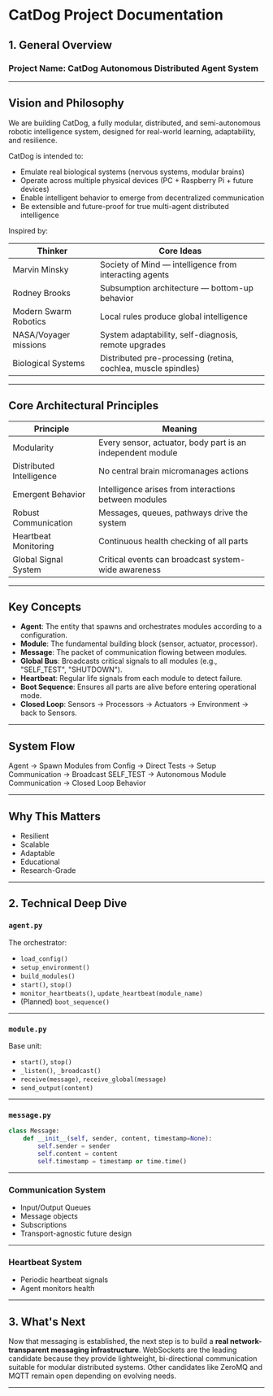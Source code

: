 
# CatDog Project Documentation

## 1. General Overview

### Project Name: CatDog Autonomous Distributed Agent System

---

## Vision and Philosophy

We are building CatDog, a fully modular, distributed, and semi-autonomous robotic intelligence system, designed for real-world learning, adaptability, and resilience.

CatDog is intended to:

- Emulate real biological systems (nervous systems, modular brains)
- Operate across multiple physical devices (PC + Raspberry Pi + future devices)
- Enable intelligent behavior to emerge from decentralized communication
- Be extensible and future-proof for true multi-agent distributed intelligence

Inspired by:

| Thinker | Core Ideas |
|---------|------------|
| Marvin Minsky | Society of Mind — intelligence from interacting agents |
| Rodney Brooks | Subsumption architecture — bottom-up behavior |
| Modern Swarm Robotics | Local rules produce global intelligence |
| NASA/Voyager missions | System adaptability, self-diagnosis, remote upgrades |
| Biological Systems | Distributed pre-processing (retina, cochlea, muscle spindles) |

---

## Core Architectural Principles

| Principle | Meaning |
|-----------|---------|
| Modularity | Every sensor, actuator, body part is an independent module |
| Distributed Intelligence | No central brain micromanages actions |
| Emergent Behavior | Intelligence arises from interactions between modules |
| Robust Communication | Messages, queues, pathways drive the system |
| Heartbeat Monitoring | Continuous health checking of all parts |
| Global Signal System | Critical events can broadcast system-wide awareness |

---

## Key Concepts

- **Agent**: The entity that spawns and orchestrates modules according to a configuration.
- **Module**: The fundamental building block (sensor, actuator, processor).
- **Message**: The packet of communication flowing between modules.
- **Global Bus**: Broadcasts critical signals to all modules (e.g., "SELF_TEST", "SHUTDOWN").
- **Heartbeat**: Regular life signals from each module to detect failure.
- **Boot Sequence**: Ensures all parts are alive before entering operational mode.
- **Closed Loop**: Sensors → Processors → Actuators → Environment → back to Sensors.

---

## System Flow

Agent → Spawn Modules from Config → Direct Tests → Setup Communication → Broadcast SELF_TEST → Autonomous Module Communication → Closed Loop Behavior

---

## Why This Matters

- Resilient
- Scalable
- Adaptable
- Educational
- Research-Grade

---

## 2. Technical Deep Dive

### `agent.py`

The orchestrator:

- `load_config()`
- `setup_environment()`
- `build_modules()`
- `start()`, `stop()`
- `monitor_heartbeats()`, `update_heartbeat(module_name)`
- (Planned) `boot_sequence()`

---

### `module.py`

Base unit:

- `start()`, `stop()`
- `_listen()`, `_broadcast()`
- `receive(message)`, `receive_global(message)`
- `send_output(content)`

---

### `message.py`

```python
class Message:
    def __init__(self, sender, content, timestamp=None):
        self.sender = sender
        self.content = content
        self.timestamp = timestamp or time.time()
```

---

### Communication System

- Input/Output Queues
- Message objects
- Subscriptions
- Transport-agnostic future design

---

### Heartbeat System

- Periodic heartbeat signals
- Agent monitors health

---

## 3. What's Next

Now that messaging is established, the next step is to build a **real network-transparent messaging infrastructure**. WebSockets are the leading candidate because they provide lightweight, bi-directional communication suitable for modular distributed systems. Other candidates like ZeroMQ and MQTT remain open depending on evolving needs.

---
